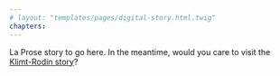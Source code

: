 ```yaml
---
# layout: "templates/pages/digital-story.html.twig"
chapters:
---
```

La Prose story to go here. In the meantime, would you care to visit the [Klimt-Rodin story](/klimt-rodin)?
